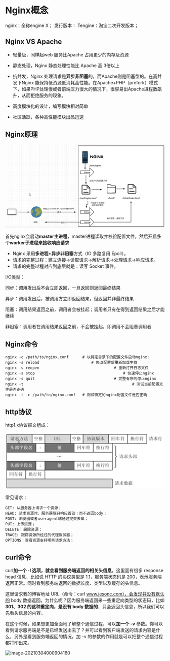 # Nginx概念

nginx：全称engine X；
		发行版本：
			Tengine：淘宝二次开发版本；

## Nginx VS Apache

- 轻量级，同样起web 服务比Apache 占用更少的内存及资源

- 静态处理，Nginx 静态处理性能比 Apache 高 3倍以上

- 抗并发，Nginx 处理请求是**异步非阻塞**的，而Apache则是阻塞型的。在高并发下Nginx 能保持低资源低消耗高性能。在Apache+PHP（prefork）模式下，如果PHP处理慢或者前端压力很大的情况下，很容易出Apache进程数飙升，从而拒绝服务的现象。

- 高度模块化的设计，编写模块相对简单

- 社区活跃，各种高性能模块出品迅速

## Nginx原理

<img src="assets/image-20221227165711139.png" alt="image-20221227165711139" style="zoom:80%;" />



首先nginx会启动**master主进程**，master进程读取并校验配置文件，然后开启多个**worker子进程来接收响应请求**





- Nginx 采用**多进程+异步非阻塞**方式（IO 多路复用 Epoll）。
- 请求的完整过程：建立连接→读取请求→解析请求→处理请求→响应请求。
- 请求的完整过程对应到底层就是：读写 Socket 事件。

I/O类型：

同步：调用发出后不会立即返回，一旦返回则返回最终结果

异步：调用发出后，被调用方立即返回结果，但返回并非最终结果

阻塞：调用结果返回之前，调用者会被挂起；调用者只有在得到返回结果之后才能继续

非阻塞：调用者在调用结果返回之前，不会被挂起，即调用不会阻塞调用者

## Nginx命令

```shell
nginx -c /path/to/nginx.conf  	  # 以特定目录下的配置文件启动nginx:
nginx -s reload            	 	 	  # 修改配置后重新加载生效
nginx -s reopen   			 	 				# 重新打开日志文件
nginx -s stop  				 	 	 				# 快速停止nginx
nginx -s quit  				  	 				# 完整有序的停止nginx
nginx -t    					 		 				# 测试当前配置文件是否正确
nginx -t -c /path/to/nginx.conf   # 测试特定的nginx配置文件是否正确
```

## http协议

http1.x协议报文组成：

![image-20221228124621852](assets/image-20221228124621852.png)


常见请求：

```text
GET: 从服务器上请求一个资源；
HEAD: 请求资源时，服务器端只响应首部；而不返回body；
POST: 浏览器或者useragent端通过提交表单；
PUT: 上传资源；
DELETE: 删除资源；
TRACE: 跟踪资源所经过的代理服务器；
OPTIONS：查看资源支持哪些请求方法；
```

## curl命令

curl**加一个 -I 选项，就会看到服务端返回的相关头信息**，这里面有很多 response head 信息，比如说 HTTP 的协议类型是 1.1，服务端状态码是 200，表示服务端返回正常。同时看到服务端返回的数据长度、类型以及缓存的头信息。

这里请求我的博客地址 URL（命令：curl www.jesonc.com），会发现并没有默认的 body 数据返回。为什么呢？因为服务端返回来一些重定向类型的状态码，比如 **301、302 的这种重定向，是没有 body 数据的**，只会返回头信息，所以我们可以先看头信息的内容。

在这个时候，如果想更加全面地了解整个通信过程，可以**加一个 -v** 参数。你可以看到请求服务端是不是已经发送出去了？并可以看到客户端发送的请求内容是什么，另外是看到服务端返回的情况，加 -v 的参数的作用就是可以把整个通信过程都打印出来。

![image-20210304000904160](https://gitee.com/c_honghui/picture/raw/master/img/20210304000904.png)

